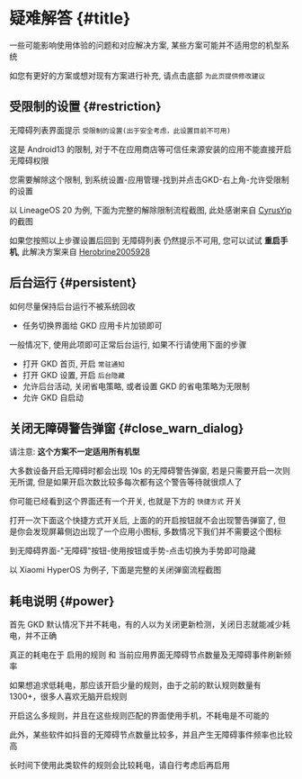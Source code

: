 # 疑难解答 {#title}

<script setup>
import ImageTable from '/.vitepress/components/ImageTable.vue';
</script>

一些可能影响使用体验的问题和对应解决方案, 某些方案可能并不适用您的机型系统

如您有更好的方案或想对现有方案进行补充, 请点击底部 `为此页提供修改建议`

## 受限制的设置 {#restriction}

无障碍列表界面提示 `受限制的设置(出于安全考虑，此设置目前不可用)`

这是 Android13 的限制, 对于不在应用商店等可信任来源安装的应用不能直接开启无障碍权限

您需要解除这个限制, 到系统设置-应用管理-找到并点击GKD-右上角-允许受限制的设置

以 LineageOS 20 为例, 下面为完整的解除限制流程截图, 此处感谢来自 [CyrusYip](https://github.com/jeraypop/docs/issues/2) 的截图

<ImageTable :images="[['0013.png', '0014.png', '0015.png', '0016.png'], ['0017.png', '0018.png']]" />

如果您按照以上步骤设置后回到 无障碍列表 仍然提示不可用, 您可以试试 **重启手机**, 此解决方案来自 [Herobrine2005928](https://github.com/orgs/jeraypop/discussions/433#discussioncomment-8899920)

## 后台运行 {#persistent}

如何尽量保持后台运行不被系统回收

- 任务切换界面给 GKD 应用卡片加锁即可

一般情况下, 使用此项即可正常后台运行, 如果不行请使用下面的步骤

- 打开 GKD 首页, 开启 `常驻通知`
- 打开 GKD 设置, 开启 `后台隐藏`
- 允许后台活动, 关闭省电策略, 或者设置 GKD 的省电策略为无限制
- 允许 GKD 自启动

## 关闭无障碍警告弹窗 {#close_warn_dialog}

请注意: **这个方案不一定适用所有机型**

大多数设备开启无障碍时都会出现 10s 的无障碍警告弹窗, 若是只需要开启一次则无所谓, 但是如果开启次数比较多每次都有这个警告等待就很烦人了

<ImageTable :images="[['0004.png', '0005.png']]" />

你可能已经看到这个界面还有一个开关, 也就是下方的 `快捷方式` 开关

打开一次下面这个快捷方式开关后, 上面的的开启按钮就不会出现警告弹窗了, 但是你会发现屏幕侧边出现了一个应用小图标, 多数情况下我们并不需要这个图标

到无障碍界面-"无障碍"按钮-使用按钮或手势-点击切换为手势即可隐藏

以 Xiaomi HyperOS 为例子, 下面是完整的关闭弹窗流程截图

<ImageTable :images="[['0009.png', '0010.png', '0011.png', '0012.png']]" />

## 耗电说明 {#power}

首先 GKD 默认情况下并不耗电，有的人以为关闭更新检测，关闭日志就能减少耗电，并不正确

真正的耗电在于 启用的规则 和 当前应用界面无障碍节点数量及无障碍事件刷新频率

如果想追求低耗电，那应该开启少量的规则，由于之前的默认规则数量有 1300+，很多人喜欢无脑开启规则

开启这么多规则，并且在这些规则匹配的界面使用手机，不耗电是不可能的

此外，某些软件如抖音的无障碍节点数量比较多，并且产生无障碍事件频率也比较高

长时间下使用此类软件的规则会比较耗电，请自行考虑后再启用
